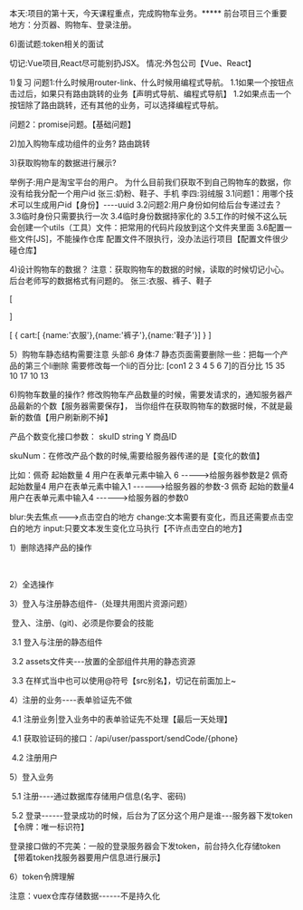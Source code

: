  本天:项目的第十天，今天课程重点，完成购物车业务。*****
 前台项目三个重要地方：分页器、购物车、登录注册。

 6)面试题:token相关的面试

切记:Vue项目,React尽可能别扔JSX。
情况:外包公司【Vue、React】


 1)复习
问题1:什么时候用router-link、什么时候用编程式导航。
1.1如果一个按钮点击过后，如果只有路由跳转的业务【声明式导航、编程式导航】
1.2如果点击一个按钮除了路由跳转，还有其他的业务，可以选择编程式导航。

问题2：promise问题。【基础问题】








2)加入购物车成功组件的业务?
路由跳转







3)获取购物车的数据进行展示?

举例子:用户是淘宝平台的用户。
为什么目前我们获取不到自己购物车的数据，你没有给我分配一个用户id
张三:奶粉、鞋子、手机
李四:羽绒服
3.1问题1：用哪个技术可以生成用户id【身份】----uuid
3.2问题2:用户身份如何给后台专递过去？
3.3临时身份只需要执行一次
3.4临时身份数据持家化的
3.5工作的时候不这么玩
会创建一个utils（工具）文件：把常用的代码片段放到这个文件夹里面
3.6配置一些文件[JS]，不能操作仓库
配置文件不限执行，没办法运行项目【配置文件很少碰仓库】






4)设计购物车的数据？
注意：获取购物车的数据的时候，读取的时候切记小心。后台老师写的数据格式有问题的。
张三:衣服、裤子、鞋子

[

]

[
     {
          cart:[   {name:'衣服'},{name:'裤子'},{name:'鞋子'}]
    }
]



5）购物车静态结构需要注意
头部:6
身体:7
静态页面需要删除一些：把每一个产品的第三个li删除
需要修改每一个li的百分比: 
[con1 2 3 4 5 6 7]的百分比
15  35  10 17 10 13




6)购物车数量的操作?
修改购物车产品数量的时候，需要发请求的，通知服务器产品最新的个数【服务器需要保存】，
当你组件在获取购物车的数据时候，不就是最新的数值【用户刷新刷不掉】

产品个数变化接口参数：
skuID	string	Y	商品ID

skuNum：在修改产品个数的时候,需要给服务器传递的是【变化的数值】

比如：佩奇  起始数量 4  用户在表单元素中输入 6   ----->给服务器参数是2
     佩奇  起始数量4    用户在表单元素中输入1   ------>给服务器的参数-3
     佩奇  起始的数量4   用户在表单元素中输入4  ------>给服务器的参数0


blur:失去焦点--->点击空白的地方
change:文本需要有变化，而且还需要点击空白的地方
input:只要文本发生变化立马执行【不许点击空白的地方】



1）删除选择产品的操作

​	

2）全选操作



3）登入与注册静态组件-（处理共用图片资源问题）

​		登入、注册、(git)、必须是你要会的技能

​	3.1 登入与注册的静态组件 

​	3.2	assets文件夹---放置的全部组件共用的静态资源

​	3.3 在样式当中也可以使用@符号【src别名】，切记在前面加上~







4）注册的业务----表单验证先不做

​	4.1 注册业务|登入业务中的表单验证先不处理【最后一天处理】

​	4.1 获取验证码的接口：/api/user/passport/sendCode/{phone}

​	4.2 注册用户

5）登入业务

​	5.1 注册----通过数据库存储用户信息(名字、密码)

​	5.2 登录------登录成功的时候，后台为了区分这个用户是谁---服务器下发token【令牌：唯一标识符】

​	登录接口做的不完美：一般的登录服务器会下发token，前台持久化存储token【带着token找服务器要用户信息进行展示】

6）token令牌理解



注意：vuex仓库存储数据------不是持久化

